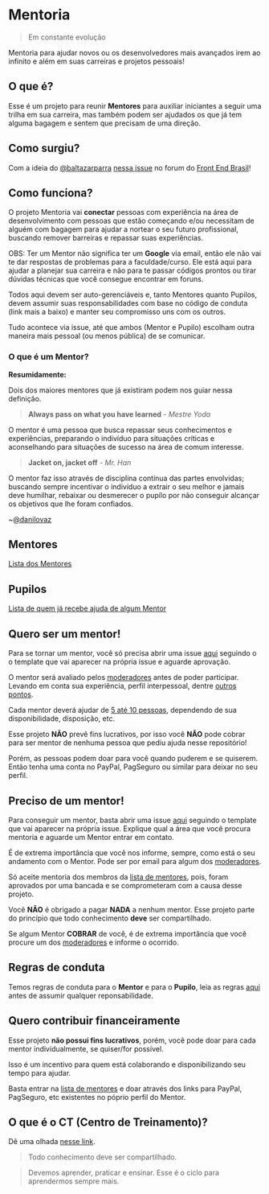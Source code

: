 # Mentoria
> Em constante evolução

Mentoria para ajudar novos ou os desenvolvedores mais avançados irem ao infinito e além em suas carreiras e projetos pessoais!

## O que é?

Esse é um projeto para reunir **Mentores** para auxiliar iniciantes a seguir uma trilha em sua carreira, mas também podem ser ajudados os que já tem alguma bagagem e sentem que precisam de uma direção.

## Como surgiu?

Com a ideia do [@baltazarparra](https://github.com/baltazarparra) [nessa issue](https://github.com/frontendbr/open-source/issues/5) no forum do [Front End Brasil](https://github.com/frontendbr)!

## Como funciona?

O projeto Mentoria vai **conectar** pessoas com experiência na área de desenvolvimento com pessoas que estão começando e/ou necessitam de alguém com bagagem para ajudar a nortear o seu futuro profissional, buscando remover barreiras e repassar suas experiências.

OBS: Ter um Mentor não significa ter um **Google** via email, então ele não vai te dar respostas de problemas para a faculdade/curso. Ele está aqui para ajudar a planejar sua carreira e não para te passar códigos prontos ou tirar dúvidas técnicas que você consegue encontrar em foruns.

Todos aqui devem ser auto-gerenciáveis e, tanto Mentores quanto Pupilos, devem assumir suas responsabilidades com base no código de conduta (link mais a baixo) e manter seu compromisso uns com os outros.

Tudo acontece via issue, até que ambos (Mentor e Pupilo) escolham outra maneira mais pessoal (ou menos pública) de se comunicar.

### O que é um Mentor?

**Resumidamente:**

Dois dos maiores mentores que já existiram podem nos guiar nessa definição.

> **Always pass on what you have learned** - *Mestre Yoda*

O mentor é uma pessoa que busca repassar seus conhecimentos e experiências, preparando o indivíduo para situações críticas e aconselhando para situações de sucesso na área de comum interesse.

> **Jacket on, jacket off** - *Mr. Han*

O mentor faz isso através de disciplina contínua das partes envolvidas; buscando sempre incentivar o indivíduo a extrair o seu melhor e jamais deve humilhar, rebaixar ou desmerecer o pupílo por não conseguir alcançar os objetivos que lhe foram confiados.

~[@danilovaz](https://github.com/training-center/mentoria/issues/1#issuecomment-207592225)

## Mentores

[Lista dos Mentores](/mentores)

## Pupilos

[Lista de quem já recebe ajuda de algum Mentor](/pupilos)

## Quero ser um mentor!

Para se tornar um mentor, você só precisa abrir uma issue [aqui](https://github.com/training-center/mentoria/issues) seguindo o o template que vai aparecer na própria issue e aguarde aprovação.

O mentor será avaliado pelos [moderadores](https://github.com/orgs/training-center/teams/moderators) antes de poder participar. Levando em conta sua experiência, perfil interpessoal, dentre [outros pontos](https://github.com/training-center/mentoria/issues/1).

Cada mentor deverá ajudar de [5 até 10 pessoas](https://github.com/training-center/mentoria/issues/2), dependendo de sua disponibilidade, disposição, etc.

Esse projeto **NÃO** prevê fins lucrativos, por isso você **NÃO** pode cobrar para ser mentor de nenhuma pessoa que pediu ajuda nesse repositório!

Porém, as pessoas podem doar para você quando puderem e se quiserem. Então tenha uma conta no PayPal, PagSeguro ou similar para deixar no seu perfil.

## Preciso de um mentor!

Para conseguir um mentor, basta abrir uma issue [aqui](https://github.com/training-center/mentoria/issues) seguindo o template que vai aparecer na própria issue. Explique qual a área que você procura mentoria e aguarde um Mentor entrar em contato.

É de extrema importância que você nos informe, sempre, como está o seu andamento com o Mentor. Pode ser por email para algum dos [moderadores](https://github.com/orgs/training-center/teams/moderators).

Só aceite mentoria dos membros da [lista de mentores](/mentores), pois, foram aprovados por uma bancada e se comprometeram com a causa desse projeto.

Você **NÃO** é obrigado a pagar **NADA** a nenhum mentor. Esse projeto parte do princípio que todo conhecimento **deve** ser compartilhado.

Se algum Mentor **COBRAR** de você, é de extrema importância que você procure um dos [moderadores](https://github.com/orgs/training-center/teams/moderators) e informe o ocorrido.

## Regras de conduta

Temos regras de conduta para o **Mentor** e para o **Pupilo**, leia as regras [aqui](/CONDUTA.md) antes de assumir qualquer reponsabilidade.

## Quero contribuir financeiramente

Esse projeto **não possui fins lucrativos**, porém, você pode doar para cada mentor individualmente, se quiser/for possível.

Isso é um incentivo para quem está colaborando e disponibilizando seu tempo para ajudar.

Basta entrar na [lista de mentores](/mentores) e doar através dos links para PayPal, PagSeguro, etc existentes no póprio perfil do Mentor.

## O que é o CT (Centro de Treinamento)?

Dê uma olhada [nesse link](https://github.com/training-center/sobre).

> Todo conhecimento deve ser compartilhado.

> Devemos aprender, praticar e ensinar. Esse é o ciclo para aprendermos sempre mais.
